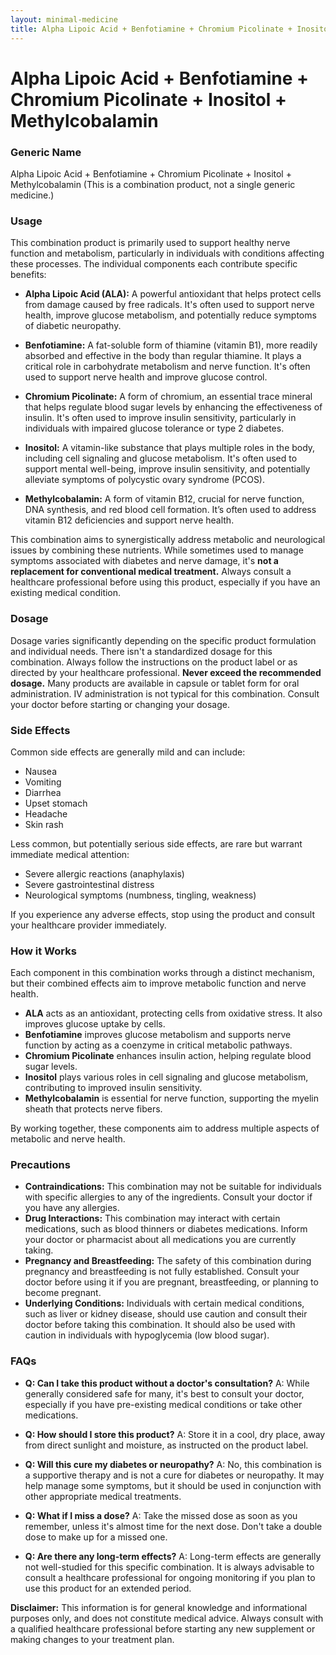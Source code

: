 ```yaml
---
layout: minimal-medicine
title: Alpha Lipoic Acid + Benfotiamine + Chromium Picolinate + Inositol + Methylcobalamin
---
```


# Alpha Lipoic Acid + Benfotiamine + Chromium Picolinate + Inositol + Methylcobalamin
### Generic Name
Alpha Lipoic Acid + Benfotiamine + Chromium Picolinate + Inositol + Methylcobalamin  (This is a combination product, not a single generic medicine.)


### Usage

This combination product is primarily used to support healthy nerve function and metabolism, particularly in individuals with conditions affecting these processes.  The individual components each contribute specific benefits:

* **Alpha Lipoic Acid (ALA):** A powerful antioxidant that helps protect cells from damage caused by free radicals. It's often used to support nerve health, improve glucose metabolism, and potentially reduce symptoms of diabetic neuropathy.

* **Benfotiamine:** A fat-soluble form of thiamine (vitamin B1), more readily absorbed and effective in the body than regular thiamine.  It plays a critical role in carbohydrate metabolism and nerve function.  It's often used to support nerve health and improve glucose control.

* **Chromium Picolinate:** A form of chromium, an essential trace mineral that helps regulate blood sugar levels by enhancing the effectiveness of insulin. It's often used to improve insulin sensitivity, particularly in individuals with impaired glucose tolerance or type 2 diabetes.

* **Inositol:** A vitamin-like substance that plays multiple roles in the body, including cell signaling and glucose metabolism. It's often used to support mental well-being, improve insulin sensitivity, and potentially alleviate symptoms of polycystic ovary syndrome (PCOS).

* **Methylcobalamin:** A form of vitamin B12, crucial for nerve function, DNA synthesis, and red blood cell formation. It’s often used to address vitamin B12 deficiencies and support nerve health.


This combination aims to synergistically address metabolic and neurological issues by combining these nutrients.  While sometimes used to manage symptoms associated with diabetes and nerve damage, it's **not a replacement for conventional medical treatment.**  Always consult a healthcare professional before using this product, especially if you have an existing medical condition.


### Dosage

Dosage varies significantly depending on the specific product formulation and individual needs.  There isn't a standardized dosage for this combination.  Always follow the instructions on the product label or as directed by your healthcare professional.  **Never exceed the recommended dosage.**  Many products are available in capsule or tablet form for oral administration.  IV administration is not typical for this combination.  Consult your doctor before starting or changing your dosage.


### Side Effects

Common side effects are generally mild and can include:

* Nausea
* Vomiting
* Diarrhea
* Upset stomach
* Headache
* Skin rash


Less common, but potentially serious side effects, are rare but warrant immediate medical attention:

* Severe allergic reactions (anaphylaxis)
* Severe gastrointestinal distress
* Neurological symptoms (numbness, tingling, weakness)


If you experience any adverse effects, stop using the product and consult your healthcare provider immediately.


### How it Works

Each component in this combination works through a distinct mechanism, but their combined effects aim to improve metabolic function and nerve health.

* **ALA** acts as an antioxidant, protecting cells from oxidative stress. It also improves glucose uptake by cells.
* **Benfotiamine** improves glucose metabolism and supports nerve function by acting as a coenzyme in critical metabolic pathways.
* **Chromium Picolinate** enhances insulin action, helping regulate blood sugar levels.
* **Inositol** plays various roles in cell signaling and glucose metabolism, contributing to improved insulin sensitivity.
* **Methylcobalamin** is essential for nerve function, supporting the myelin sheath that protects nerve fibers.


By working together, these components aim to address multiple aspects of metabolic and nerve health.


### Precautions

* **Contraindications:** This combination may not be suitable for individuals with specific allergies to any of the ingredients.  Consult your doctor if you have any allergies.
* **Drug Interactions:**  This combination may interact with certain medications, such as blood thinners or diabetes medications.  Inform your doctor or pharmacist about all medications you are currently taking.
* **Pregnancy and Breastfeeding:** The safety of this combination during pregnancy and breastfeeding is not fully established.  Consult your doctor before using it if you are pregnant, breastfeeding, or planning to become pregnant.
* **Underlying Conditions:** Individuals with certain medical conditions, such as liver or kidney disease, should use caution and consult their doctor before taking this combination.  It should also be used with caution in individuals with hypoglycemia (low blood sugar).


### FAQs

* **Q: Can I take this product without a doctor's consultation?**  A: While generally considered safe for many, it's best to consult your doctor, especially if you have pre-existing medical conditions or take other medications.

* **Q: How should I store this product?** A: Store it in a cool, dry place, away from direct sunlight and moisture, as instructed on the product label.

* **Q: Will this cure my diabetes or neuropathy?** A: No, this combination is a supportive therapy and is not a cure for diabetes or neuropathy.  It may help manage some symptoms, but it should be used in conjunction with other appropriate medical treatments.

* **Q: What if I miss a dose?** A:  Take the missed dose as soon as you remember, unless it's almost time for the next dose.  Don't take a double dose to make up for a missed one.

* **Q:  Are there any long-term effects?** A: Long-term effects are generally not well-studied for this specific combination.  It is always advisable to consult a healthcare professional for ongoing monitoring if you plan to use this product for an extended period.


**Disclaimer:** This information is for general knowledge and informational purposes only, and does not constitute medical advice.  Always consult with a qualified healthcare professional before starting any new supplement or making changes to your treatment plan.
